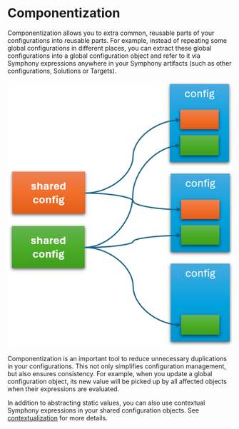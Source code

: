 # Componentization

Componentization allows you to extra common, reusable parts of your configurations into reusable parts. For example, instead of repeating some global configurations in different places, you can extract these global configurations into a global configuration object and refer to it via Symphony expressions anywhere in your Symphony artifacts (such as other configurations, Solutions or Targets).

![componentization](../images/config-compontization.png)

Componentization is an important tool to reduce unnecessary duplications in your configurations. This not only simplifies configuration management, but also ensures consistency. For example, when you update a global configuration object, its new value will be picked up by all affected objects when their expressions are evaluated. 

In addition to abstracting static values, you can also use contextual Symphony expressions in your shared configuration objects. See [contextualization](./contextualization.md) for more details.

